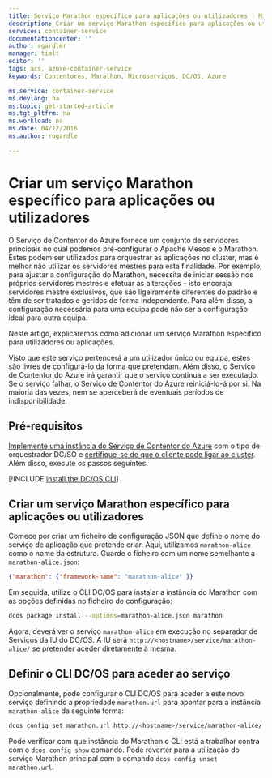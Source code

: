 ```yaml
---
title: Serviço Marathon específico para aplicações ou utilizadores | Microsoft Docs
description: Criar um serviço Marathon específico para aplicações ou utilizadores
services: container-service
documentationcenter: ''
author: rgardler
manager: timlt
editor: ''
tags: acs, azure-container-service
keywords: Contentores, Marathon, Microserviços, DC/OS, Azure

ms.service: container-service
ms.devlang: na
ms.topic: get-started-article
ms.tgt_pltfrm: na
ms.workload: na
ms.date: 04/12/2016
ms.author: rogardle

---
```

# Criar um serviço Marathon específico para aplicações ou utilizadores
O Serviço de Contentor do Azure fornece um conjunto de servidores principais no qual podemos pré-configurar o Apache Mesos e o Marathon. Estes podem ser utilizados para orquestrar as aplicações no cluster, mas é melhor não utilizar os servidores mestres para esta finalidade. Por exemplo, para ajustar a configuração do Marathon, necessita de iniciar sessão nos próprios servidores mestres e efetuar as alterações – isto encoraja servidores mestre exclusivos, que são ligeiramente diferentes do padrão e têm de ser tratados e geridos de forma independente. Para além disso, a configuração necessária para uma equipa pode não ser a configuração ideal para outra equipa.

Neste artigo, explicaremos como adicionar um serviço Marathon específico para utilizadores ou aplicações.

Visto que este serviço pertencerá a um utilizador único ou equipa, estes são livres de configurá-lo da forma que pretendam. Além disso, o Serviço de Contentor do Azure irá garantir que o serviço continua a ser executado. Se o serviço falhar, o Serviço de Contentor do Azure reiniciá-lo-á por si. Na maioria das vezes, nem se aperceberá de eventuais períodos de indisponibilidade.

## Pré-requisitos
[Implemente uma instância do Serviço de Contentor do Azure](container-service-deployment.md) com o tipo de orquestrador DC/SO e [certifique-se de que o cliente pode ligar ao cluster](container-service-connect.md). Além disso, execute os passos seguintes.

[!INCLUDE [install the DC/OS CLI](../../includes/container-service-install-dcos-cli-include.md)]

## Criar um serviço Marathon específico para aplicações ou utilizadores
Comece por criar um ficheiro de configuração JSON que define o nome do serviço de aplicação que pretende criar. Aqui, utilizamos `marathon-alice` como o nome da estrutura. Guarde o ficheiro com um nome semelhante a `marathon-alice.json`:

```json
{"marathon": {"framework-name": "marathon-alice" }}
```

Em seguida, utilize o CLI DC/OS para instalar a instância do Marathon com as opções definidas no ficheiro de configuração:

```bash
dcos package install --options=marathon-alice.json marathon
```

Agora, deverá ver o serviço `marathon-alice` em execução no separador de Serviços da IU do DC/OS. A IU será `http://<hostname>/service/marathon-alice/` se pretender aceder diretamente à mesma.

## Definir o CLI DC/OS para aceder ao serviço
Opcionalmente, pode configurar o CLI DC/OS para aceder a este novo serviço definindo a propriedade `marathon.url` para apontar para a instância `marathon-alice` da seguinte forma:

```bash
dcos config set marathon.url http://<hostname>/service/marathon-alice/
```

Pode verificar com que instância do Marathon o CLI está a trabalhar contra com o `dcos config show` comando. Pode reverter para a utilização do serviço Marathon principal com o comando `dcos config unset marathon.url`.

<!--HONumber=Sep16_HO3-->



